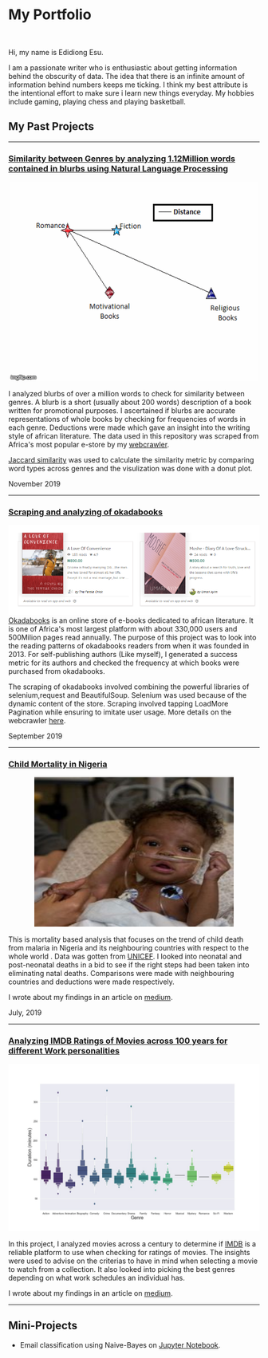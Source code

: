 # My Portfolio

![]()

Hi, my name is Edidiong Esu.

I am a passionate writer who is enthusiastic about getting information behind the obscurity of data. The idea that there is an infinite amount of information behind numbers keeps me ticking. I think my best attribute is the intentional effort to make sure i learn new things everyday. My hobbies include gaming, playing chess and playing basketball.

## My Past Projects
---
### [Similarity between Genres by analyzing 1.12Million words contained in blurbs using Natural Language Processing](https://github.com/EdidiongEsu/genre_NLP)


<p align="center"> 
<img src="https://github.com/EdidiongEsu/portfolio/blob/master/img/common_nlp_gif.gif" />
</p>

I analyzed blurbs of over a million words to check for similarity between genres. A blurb is a short (usually about 200 words) description of a book written for promotional purposes. I ascertained if blurbs are accurate representations of whole books by checking for frequencies of words in each genre. Deductions were made which gave an insight into the writing style of african literature. The data used in this repository was scraped from Africa's most popular e-store by my [webcrawler](https://github.com/EdidiongEsu/okadabooks_scraper). 

[Jaccard similarity](https://en.wikipedia.org/wiki/Jaccard_index) was used to calculate the similarity metric by comparing word types across genres and the visulization was done with a donut plot.
    
   
 November 2019
  
  ---
 ### [Scraping and analyzing of okadabooks](https://github.com/EdidiongEsu/analyzing_okadabooks)
![](https://github.com/EdidiongEsu/portfolio/blob/master/img/double_header.PNG)
[Okadabooks](https://okadabooks.com/) is an online store of e-books dedicated to african literature. It is one of Africa's most largest platform with about 330,000 users and 500Milion pages read annually. 
The purpose of this project was to look into the reading patterns of  okadabooks readers from when it was founded in 2013. For self-publishing authors (Like myself), I generated a success metric for its authors and checked the frequency at which books were purchased from okadabooks.

The scraping of okadabooks involved combining the powerful libraries of selenium,request and BeautifulSoup. Selenium was used because of the dynamic content of the store. Scraping involved tapping LoadMore Pagination while ensuring to imitate user usage. More details on the webcrawler [here](https://github.com/EdidiongEsu/okadabooks_scraper).

September 2019
 
 ---
### [Child Mortality in Nigeria](https://github.com/EdidiongEsu/child-mortality/blob/master/README.md)
<p align="center"> 
<img src="https://github.com/EdidiongEsu/portfolio/blob/master/img/child_mortality.jpg" width="400px" height="300px" />
</p>

This is mortality based analysis that focuses on the trend of child death from malaria in Nigeria and its neighbouring countries with respect to the whole world . Data was gotten from [UNICEF](https://data.unicef.org/). I looked into neonatal and post-neonatal deaths in a bid to see if the right steps had been taken into eliminating natal deaths. Comparisons were made with neighbouring countries and deductions were made respectively.

I wrote about my findings in an article on [medium](https://medium.com/@eddy.esu.22/global-reduction-in-infant-mortality-864d1879a217).

July, 2019

---

### [Analyzing IMDB Ratings of Movies across 100 years for different Work personalities](https://github.com/EdidiongEsu/Movie-Insights)
![](https://github.com/EdidiongEsu/Movie-Insights/blob/master/Pictures/Duration.jpeg)

In this project, I analyzed movies across a century to determine if [IMDB](https://en.wikipedia.org/wiki/IMDb) is a reliable platform to use when checking for ratings of movies. The insights were used to advise on the criterias to have in mind when selecting a movie to watch from a collection. It also looked into picking the best genres depending on what work schedules an individual has.

I wrote about my findings in an article on [medium](https://medium.com/@eddy.esu.22/deliberations-of-a-movie-buff-tips-to-aid-choosing-your-next-cinematic-experience-2fb001372be8).

---
## Mini-Projects
* Email classification using Naive-Bayes on [Jupyter Notebook](https://github.com/EdidiongEsu/machine_learning/blob/master/Email%20classifier%20with%20Naive%20bayes/Email%20classifier%20with%20Naive%20Bayes.ipynb).

